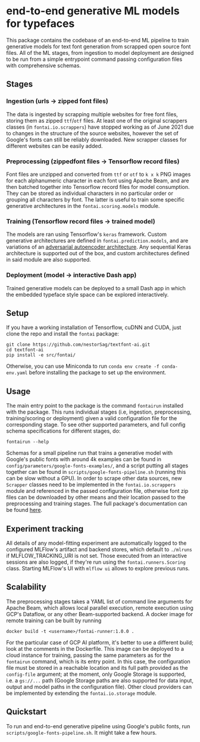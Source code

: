 
# end-to-end generative ML models for typefaces

This package contains the codebase of an end-to-end ML pipeline to train generative models for text font generation from scrapped open source font files. All of the ML stages, from ingestion to model deployment are designed to be run from a simple entrypoint command passing configuration files with comprehensive schemas. 

## Stages

### Ingestion (urls -> zipped font files)

The data is ingested by scrapping multiple websites for free font files, storing them as zipped `ttf`/`otf` files. At least one of the original scrappers classes (in `fontai.io.scrappers`) have stopped working as of June 2021 due to changes in the structure of the source websites, however the set of Google's fonts can still be reliably downloaded. New scrapper classes for different websites can be easily added.


### Preprocessing (zippedfont files -> Tensorflow record files)

Font files are unzipped and converted from `ttf` or `otf` to `k x k` PNG images for each alphanumeric character in each font using Apache Beam, and are then batched together into Tensorflow record files for model consumption. They can be stored as individual characters in no particular order or grouping all characters by font. The latter is useful to train some specific generative architectures in the `fontai.scoring.models` module.

### Training (Tensorflow record files -> trained model)

The models are ran using Tensorflow's `keras` framework. Custom generative architectures are defined in `fontai.prediction.models`, and are variations of an [adversarial autoencoder architecture](https://arxiv.org/abs/1511.05644). Any sequential Keras architecture is supported out of the box, and custom architectures defined in said module are also supported.

### Deployment (model -> interactive Dash app)

Trained generative models can be deployed to a small Dash app in which the embedded typeface style space can be explored interactively. 

## Setup

If you have a working installation of Tensorflow, cuDNN and CUDA, just clone the repo and install the `fontai` package:

```
git clone https://github.com/nestorSag/textfont-ai.git
cd textfont-ai
pip install -e src/fontai/
```

Otherwise, you can use Miniconda to run `conda env create -f conda-env.yaml` before installing the package to set up the environment.


## Usage

The main entry point to the package is the command  `fontairun` installed with the package. This runs individual stages (i.e, ingestion, preprocessing, training/scoring or deployment) given a valid configuration file for the corresponding stage. To see other supported parameters, and full config schema specifications for different stages, do:

```
fontairun --help
```

Schemas for a small pipeline run that trains a generative model with Google's public fonts with around 4k examples can be found in `config/parameters/google-fonts-examples/`, and a script putting all stages together can be found in `scripts/google-fonts-pipeline.sh` (running this can be slow without a GPU). In order to scrape other data sources, new `Scrapper` classes need to be implemented in the `fontai.io.scrappers` module and referenced in the passed configuration file, otherwise font zip files can be downloaded by other means and their location passed to the preprocessing and training stages. The full package's documentation can be found [here](https://nestorsag.github.io/textfont-ai/).

## Experiment tracking

All details of any model-fitting experiment are automatically logged to the configured MLFlow's artifact and backend stores, which default to `./mlruns` if MLFLOW_TRACKING_URI is not set. Those executed from an interactive sessions are also logged, if they're run using the `fontai.runners.Scoring` class. Starting MLFlow's UI with `mlflow ui` allows to explore previous runs.


## Scalability

The preprocessing stages takes a YAML list of command line arguments for Apache Beam, which allows local parallel execution, remote execution using GCP's Dataflow, or any other Beam-supported backend. A docker image for remote training can be built by running 

```
docker build -t <username>/fontai-runner:1.0.0 .
```

For the particular case of GCP AI platform, it's better to use a different build; look at the comments in the Dockerfile. This image can be deployed to a cloud instance for training, passing the same parameters as for the `fontairun` command, which is its entry point. In this case, the configuration file must be stored in a reachable location and its full path provided as the `config-file` argument; at the moment, only Google Storage is supported, i.e. a `gs://...` path (Google Storage paths are also supported for data input, output and model paths in the configuration file). Other cloud providers can be implemented by extending the `fontai.io.storage` module.

## Quickstart

To run and end-to-end generative pipeline using Google's public fonts, run `scripts/google-fonts-pipeline.sh`. It might take a few hours.

